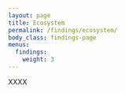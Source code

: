 ```yaml
---
layout: page
title: Ecosystem
permalink: /findings/ecosystem/
body_class: findings-page
menus:
  findings:
    weight: 3
---
```


<section class="container-fluid" markdown="1">
  <div class="container" markdown="1">

XXXX

</div>
</section>
